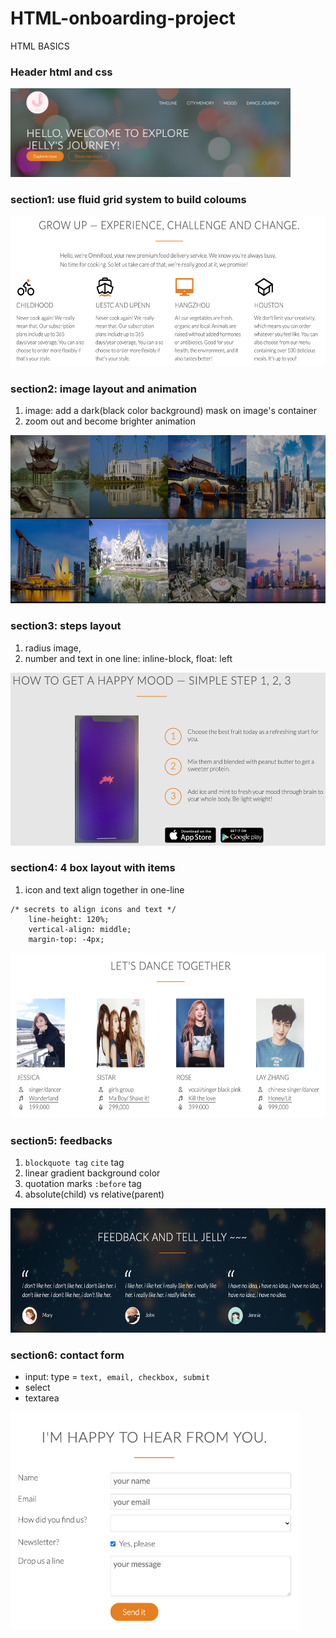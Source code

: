 # HTML-onboarding-project
HTML BASICS

### Header html and css
<img src="./header-cover.png" width="447.5" height="141.4" >

### section1: use fluid grid system to build coloums
<img src="./timeline-cover.png" width="575" height="241" >

### section2: image layout and animation
1. image: add a dark(black color background) mask on image's container
2. zoom out and become brighter animation
<img src="./city-cover.png" width="566" height="269" >

### section3: steps layout 
1. radius image,
2. number and text in one line: inline-block, float: left

<img src="./mood-cover.png" width="519" height="277" >

### section4: 4 box layout with items
1. icon and text align together in one-line
```
/* secrets to align icons and text */
    line-height: 120%;
    vertical-align: middle;
    margin-top: -4px;
```

<img src="./dance-cover.png" width="570" height="265" >

### section5: feedbacks
1. `blockquote tag` `cite` tag
2. linear gradient background color
3. quotation marks `:before` tag
4. absolute(child) vs relative(parent)
<img src="./feedback-cover.png" width="590" height="199" >

### section6: contact form
* input: type = `text, email, checkbox, submit`
* select
* textarea

<img src="./contact-form.png" width="464" height="349" >

